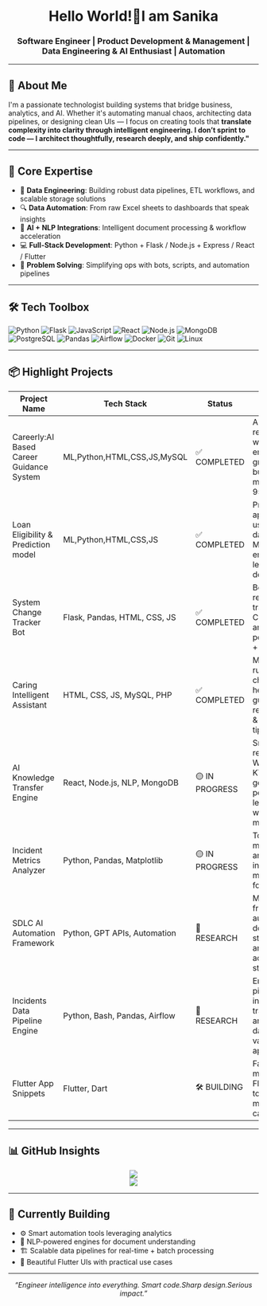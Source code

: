 <h1 align="center">Hello World!👋I am Sanika</h1>
<h3 align="center">Software Engineer | Product Development & Management | Data Engineering & AI Enthusiast | Automation</h3>

---

## 🚀 About Me

I'm a passionate technologist building systems that bridge business, analytics, and AI. Whether it's automating manual chaos, architecting data pipelines, or designing clean UIs — I focus on creating tools that **translate complexity into clarity through intelligent engineering. I don’t sprint to code — I architect thoughtfully, research deeply, and ship confidently."**

---

## 💼 Core Expertise

- 🧪 **Data Engineering**: Building robust data pipelines, ETL workflows, and scalable storage solutions
- 🔍 **Data Automation**: From raw Excel sheets to dashboards that speak insights
- 🤖 **AI + NLP Integrations**: Intelligent document processing & workflow acceleration
- 💻 **Full-Stack Development**: Python + Flask / Node.js + Express / React / Flutter
- 🎯 **Problem Solving**: Simplifying ops with bots, scripts, and automation pipelines

---

## 🛠️ Tech Toolbox

![Python](https://img.shields.io/badge/-Python-000?style=flat&logo=python)
![Flask](https://img.shields.io/badge/-Flask-000?style=flat&logo=flask)
![JavaScript](https://img.shields.io/badge/-JavaScript-000?style=flat&logo=javascript)
![React](https://img.shields.io/badge/-React-000?style=flat&logo=react)
![Node.js](https://img.shields.io/badge/-Node.js-000?style=flat&logo=node.js)
![MongoDB](https://img.shields.io/badge/-MongoDB-000?style=flat&logo=mongodb)
![PostgreSQL](https://img.shields.io/badge/-PostgreSQL-000?style=flat&logo=postgresql)
![Pandas](https://img.shields.io/badge/-Pandas-000?style=flat&logo=pandas)
![Airflow](https://img.shields.io/badge/-Apache%20Airflow-000?style=flat&logo=apache-airflow)
![Docker](https://img.shields.io/badge/-Docker-000?style=flat&logo=docker)
![Git](https://img.shields.io/badge/-Git-000?style=flat&logo=git)
![Linux](https://img.shields.io/badge/-Linux-000?style=flat&logo=linux)

---

## 📦 Highlight Projects

| Project Name                             | Tech Stack                     | Status         | Notes                                                                                                            |
|------------------------------------------|--------------------------------|----------------|------------------------------------------------------------------------------------------------------------------|
| Careerly:AI Based Career Guidance System | ML,Python,HTML,CSS,JS,MySQL    | ✅ COMPLETED   | AI-driven career recommendation website for engineering graduates, building KNN ML model with over 95% accuracy.
| Loan Eligibility & Prediction model      | ML,Python,HTML,CSS,JS          | ✅ COMPLETED   | Predicts loan approval chances using applicant data via trained ML model, ensuring faster lending decisions.
| System Change Tracker Bot                | Flask, Pandas, HTML, CSS, JS   | ✅ COMPLETED   | Bot that simplifies release/change tracking using CRQ numbers and timelines, powered by Flask + Pandas.|
| Caring Intelligent Assistant             | HTML, CSS, JS, MySQL, PHP      | ✅ COMPLETED   | Menu-driven, rule-based chatbot offering health guidance,diet recommendations & quick health tips.|
| AI Knowledge Transfer Engine             | React, Node.js, NLP, MongoDB   | 🟡 IN PROGRESS | Smart engine that reads Word/PPT/Excel KT docs and generates personalized learning paths with quizzes and modules.|
| Incident Metrics Analyzer                | Python, Pandas, Matplotlib     | 🟡 IN PROGRESS | Tool that reads monthly ops data and transforms it into interactive metrics & graphs for insights.|
| SDLC AI Automation Framework             | Python, GPT APIs, Automation   | 🧠 RESEARCH    | Modular AI framework that automates documentation, status reporting, and compliance across SDLC stages.|
| Incidents Data Pipeline Engine           | Python, Bash, Pandas, Airflow  | 🧠 RESEARCH    | End-to-end pipeline setup for ingesting, transforming, and analyzing INC data across various banking apps.|
| Flutter App Snippets                     | Flutter, Dart                  | 🛠️ BUILDING    | Fast, elegant mini-projects in Flutter designed to show practical mobile capabilities.|


---

## 📊 GitHub Insights

<p align="center">
  <img src="https://github-readme-stats.vercel.app/api?username=sanikass&show_icons=true&theme=radical" />
  <br />
  <img src="https://github-readme-stats.vercel.app/api/top-langs/?username=sanikass&layout=compact&theme=radical" />
</p>

---

## 🌱 Currently Building

- ⚙️ Smart automation tools leveraging analytics  
- 🧠 NLP-powered engines for document understanding  
- 🏗️ Scalable data pipelines for real-time + batch processing  
- 📱 Beautiful Flutter UIs with practical use cases  
  
---

<p align="center"><i>“Engineer intelligence into everything. Smart code.Sharp design.Serious impact.”</i></p>
